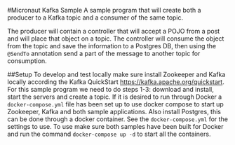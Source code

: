 #Micronaut Kafka Sample
A sample program that will create both a producer to a Kafka topic and
a consumer of the same topic.

The producer will contain a controller that will accept a POJO from a post
and will place that object on a topic.  The controller will consume the object
from the topic and save the information to a Postgres DB, then using the `@SendTo` annotation send a part of the 
message to another topic for consumption.

##Setup
To develop and test locally make sure install Zookeeper and Kafka locally 
according the Kafka QuickStart https://kafka.apache.org/quickstart.  For this
sample program we need to do steps 1-3: download and install, start the servers 
and create a topic.  If it is desired to run through Docker a `docker-compose.yml`
file has been set up to use docker compose to start up Zookeeper, Kafka and both
sample applications.  Also install Postgres, this can be done through a docker container.
See the `docker-compose.yml` for the settings to use.  To use make sure both samples have been built for Docker and
run the command `docker-compose up -d` to start all the containers.
